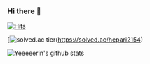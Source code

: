 ### Hi there 👋

[![Hits](https://hits.seeyoufarm.com/api/count/incr/badge.svg?url=https%3A%2F%2Fgithub.com%2Fyeeeeerin%2Fhit-counter&count_bg=%23EBDA2F&title_bg=%23555555&icon=&icon_color=%23E7E7E7&title=hits&edge_flat=false)](https://hits.seeyoufarm.com)

[![solved.ac tier](http://mazassumnida.wtf/api/generate_badge?boj=hepari2154)(https://solved.ac/hepari2154)

![Yeeeeerin's github stats](https://github-readme-stats.vercel.app/api?username=yeeeeerin&show_icons=true)
<!--
**yeeeeerin/yeeeeerin** is a ✨ _special_ ✨ repository because its `README.md` (this file) appears on your GitHub profile.

Here are some ideas to get you started:

- 🔭 I’m currently working on ...
- 🌱 I’m currently learning ...
- 👯 I’m looking to collaborate on ...
- 🤔 I’m looking for help with ...
- 💬 Ask me about ...
- 📫 How to reach me: ...
- 😄 Pronouns: ...
- ⚡ Fun fact: ...
-->

